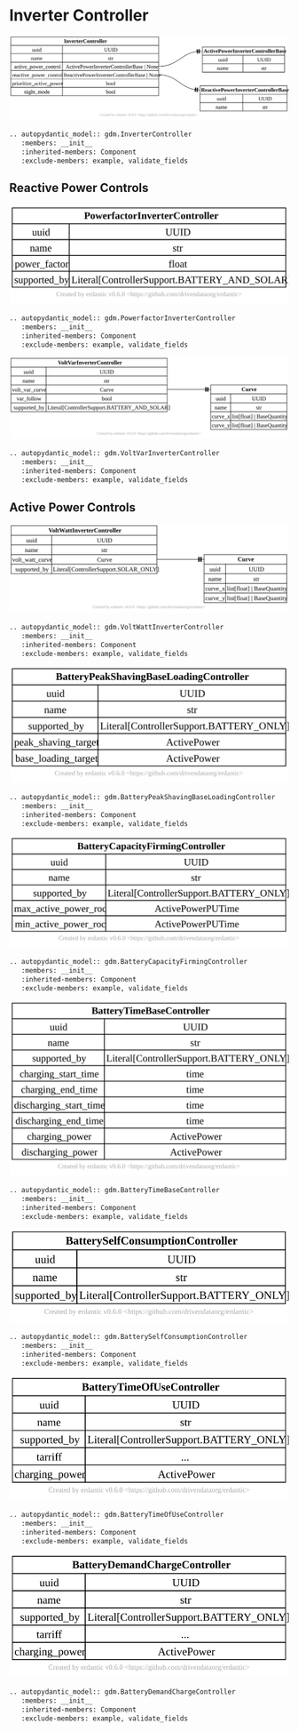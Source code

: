 # Inverter Controller

[![](../../models/InverterController.svg)](../../models/InverterController.svg)

```{eval-rst}
.. autopydantic_model:: gdm.InverterController
   :members: __init__
   :inherited-members: Component
   :exclude-members: example, validate_fields
```

## Reactive Power Controls

[![](../../models/PowerfactorInverterController.svg)](../../models/PowerfactorInverterController.svg)

```{eval-rst}
.. autopydantic_model:: gdm.PowerfactorInverterController
   :members: __init__
   :inherited-members: Component
   :exclude-members: example, validate_fields
```

[![](../../models/VoltVarInverterController.svg)](../../models/VoltVarInverterController.svg)

```{eval-rst}
.. autopydantic_model:: gdm.VoltVarInverterController
   :members: __init__
   :inherited-members: Component
   :exclude-members: example, validate_fields
```

## Active Power Controls

[![](../../models/VoltWattInverterController.svg)](../../models/VoltWattInverterController.svg)

```{eval-rst}
.. autopydantic_model:: gdm.VoltWattInverterController
   :members: __init__
   :inherited-members: Component
   :exclude-members: example, validate_fields
```

[![](../../models/BatteryPeakShavingBaseLoadingController.svg)](../../models/BatteryPeakShavingBaseLoadingController.svg)

```{eval-rst}
.. autopydantic_model:: gdm.BatteryPeakShavingBaseLoadingController
   :members: __init__
   :inherited-members: Component
   :exclude-members: example, validate_fields
```

[![](../../models/BatteryCapacityFirmingController.svg)](../../models/BatteryCapacityFirmingController.svg)

```{eval-rst}
.. autopydantic_model:: gdm.BatteryCapacityFirmingController
   :members: __init__
   :inherited-members: Component
   :exclude-members: example, validate_fields
```

[![](../../models/BatteryTimeBaseController.svg)](../../models/BatteryTimeBaseController.svg)

```{eval-rst}
.. autopydantic_model:: gdm.BatteryTimeBaseController
   :members: __init__
   :inherited-members: Component
   :exclude-members: example, validate_fields
```

[![](../../models/BatterySelfConsumptionController.svg)](../../models/BatterySelfConsumptionController.svg)

```{eval-rst}
.. autopydantic_model:: gdm.BatterySelfConsumptionController
   :members: __init__
   :inherited-members: Component
   :exclude-members: example, validate_fields
```

[![](../../models/BatteryTimeOfUseController.svg)](../../models/BatteryTimeOfUseController.svg)

```{eval-rst}
.. autopydantic_model:: gdm.BatteryTimeOfUseController
   :members: __init__
   :inherited-members: Component
   :exclude-members: example, validate_fields
```

[![](../../models/BatteryDemandChargeController.svg)](../../models/BatteryDemandChargeController.svg)

```{eval-rst}
.. autopydantic_model:: gdm.BatteryDemandChargeController
   :members: __init__
   :inherited-members: Component
   :exclude-members: example, validate_fields
```